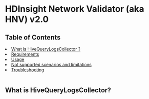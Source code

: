 # HDInsight Network Validator (aka HNV) v2.0

## Table of Contents
<li> <a href="#what">What is HiveQueryLogsCollector ?</a> 
<li> <a href="#req">Requirements</a>
<li> <a href="#usage">Usage</a>
<li> <a href="#notsupported">Not supported scenarios and limitations</a>
<li> <a href="#ts">Troubleshooting</a>
<br><br>

## <a id="what"></a>What is  HiveQueryLogsCollector?